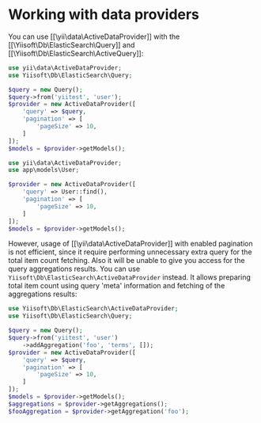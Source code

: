 Working with data providers
===========================

You can use [[\yii\data\ActiveDataProvider]] with the [[\Yiisoft\Db\ElasticSearch\Query]] and [[\Yiisoft\Db\ElasticSearch\ActiveQuery]]:

```php
use yii\data\ActiveDataProvider;
use Yiisoft\Db\ElasticSearch\Query;

$query = new Query();
$query->from('yiitest', 'user');
$provider = new ActiveDataProvider([
    'query' => $query,
    'pagination' => [
        'pageSize' => 10,
    ]
]);
$models = $provider->getModels();
```

```php
use yii\data\ActiveDataProvider;
use app\models\User;

$provider = new ActiveDataProvider([
    'query' => User::find(),
    'pagination' => [
        'pageSize' => 10,
    ]
]);
$models = $provider->getModels();
```

However, usage of [[\yii\data\ActiveDataProvider]] with enabled pagination is not efficient, since it require
performing unnecessary extra query for the total item count fetching. Also it will be unable to give you access
for the query aggregations results. You can use `Yiisoft\Db\ElasticSearch\ActiveDataProvider` instead. It allows preparing
total item count using query 'meta' information and fetching of the aggregations results:

```php
use Yiisoft\Db\ElasticSearch\ActiveDataProvider;
use Yiisoft\Db\ElasticSearch\Query;

$query = new Query();
$query->from('yiitest', 'user')
    ->addAggregation('foo', 'terms', []);
$provider = new ActiveDataProvider([
    'query' => $query,
    'pagination' => [
        'pageSize' => 10,
    ]
]);
$models = $provider->getModels();
$aggregations = $provider->getAggregations();
$fooAggregation = $provider->getAggregation('foo');
```

